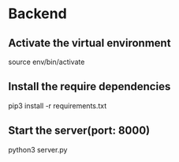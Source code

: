 # Backend

## Activate the virtual environment

source env/bin/activate

## Install the require dependencies

pip3 install -r requirements.txt

## Start the server(port: 8000)

python3 server.py
